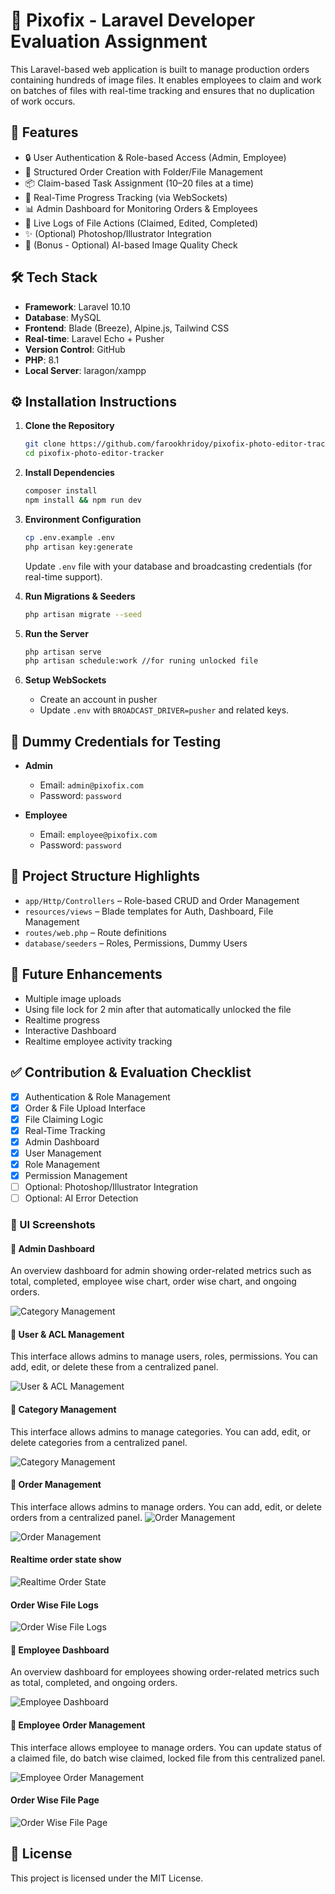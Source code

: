 # 📸 Pixofix - Laravel Developer Evaluation Assignment

This Laravel-based web application is built to manage production orders containing hundreds of image files. It enables
employees to claim and work on batches of files with real-time tracking and ensures that no duplication of work occurs.

## 🚀 Features

- 🔒 User Authentication & Role-based Access (Admin, Employee)
- 📁 Structured Order Creation with Folder/File Management
- 📦 Claim-based Task Assignment (10–20 files at a time)
- 🔄 Real-Time Progress Tracking (via WebSockets)
- 📊 Admin Dashboard for Monitoring Orders & Employees
- 📝 Live Logs of File Actions (Claimed, Edited, Completed)
- ✨ (Optional) Photoshop/Illustrator Integration
- 🤖 (Bonus - Optional) AI-based Image Quality Check

## 🛠️ Tech Stack

- **Framework**: Laravel 10.10
- **Database**: MySQL
- **Frontend**: Blade (Breeze), Alpine.js, Tailwind CSS
- **Real-time**: Laravel Echo + Pusher
- **Version Control**: GitHub
- **PHP**: 8.1
- **Local Server**: laragon/xampp

## ⚙️ Installation Instructions

1. **Clone the Repository**
   ```bash
   git clone https://github.com/farookhridoy/pixofix-photo-editor-tracker.git
   cd pixofix-photo-editor-tracker
   ```

2. **Install Dependencies**
   ```bash
   composer install
   npm install && npm run dev
   ```

3. **Environment Configuration**
   ```bash
   cp .env.example .env
   php artisan key:generate
   ```

   Update `.env` file with your database and broadcasting credentials (for real-time support).

4. **Run Migrations & Seeders**
   ```bash
   php artisan migrate --seed
   ```

5. **Run the Server**
   ```bash
   php artisan serve
   php artisan schedule:work //for runing unlocked file
   ```

6. **Setup WebSockets**
    - Create an account in pusher
    - Update `.env` with `BROADCAST_DRIVER=pusher` and related keys.

## 🧪 Dummy Credentials for Testing

- **Admin**
    - Email: `admin@pixofix.com`
    - Password: `password`

- **Employee**
    - Email: `employee@pixofix.com`
    - Password: `password`

## 📁 Project Structure Highlights

- `app/Http/Controllers` – Role-based CRUD and Order Management
- `resources/views` – Blade templates for Auth, Dashboard, File Management
- `routes/web.php` – Route definitions
- `database/seeders` – Roles, Permissions, Dummy Users

## 📌 Future Enhancements

- Multiple image uploads
- Using file lock for 2 min after that automatically unlocked the file
- Realtime progress
- Interactive Dashboard
- Realtime employee activity tracking

## ✅ Contribution & Evaluation Checklist

- [x] Authentication & Role Management
- [x] Order & File Upload Interface
- [x] File Claiming Logic
- [x] Real-Time Tracking
- [x] Admin Dashboard
- [x] User Management
- [x] Role Management
- [x] Permission Management
- [ ] Optional: Photoshop/Illustrator Integration
- [ ] Optional: AI Error Detection

### 📸 UI Screenshots

#### 📜 Admin Dashboard

An overview dashboard for admin showing order-related metrics such as total, completed, employee wise chart, order wise
chart, and ongoing orders.

![Category Management](public/project-snapshot/admin_dashboard.png)

#### 📜 User & ACL Management

This interface allows admins to manage users, roles, permissions. You can add, edit, or delete these from a centralized
panel.

![User & ACL Management](public/project-snapshot/admin_index.png)

#### 📜 Category Management

This interface allows admins to manage categories. You can add, edit, or delete categories from a centralized panel.

![Category Management](public/project-snapshot/category_index.png)

#### 📜 Order Management

This interface allows admins to manage orders. You can add, edit, or delete orders from a centralized panel.
![Order Management](public/project-snapshot/order_index.png)

![Order Management](public/project-snapshot/order_create.png)

#### Realtime order state show

![Realtime Order State](public/project-snapshot/realtime_order_progress.png)

#### Order Wise File Logs

![Order Wise File Logs](public/project-snapshot/logs.png)

#### 📜 Employee Dashboard

An overview dashboard for employees showing order-related metrics such as total, completed, and ongoing orders.

![Employee Dashboard](public/project-snapshot/employee_dashboard.png)

#### 📜 Employee Order Management

This interface allows employee to manage orders. You can update status of a claimed file, do batch wise claimed, locked
file from this centralized panel.

![Employee Order Management](public/project-snapshot/employee_order_state.png)

#### Order Wise File Page

![Order Wise File Page](public/project-snapshot/order_wise_file_state.png)

## 📄 License

This project is licensed under the MIT License.
